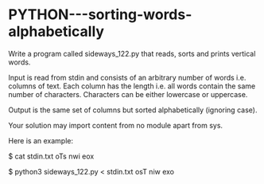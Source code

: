 # PYTHON---sorting-words-alphabetically

Write a program called sideways_122.py that reads, sorts and prints vertical words.

Input is read from stdin and consists of an arbitrary number of words i.e. columns of text. Each column has the length i.e. all words contain the same number of characters. Characters can be either lowercase or uppercase.

Output is the same set of columns but sorted alphabetically (ignoring case).

Your solution may import content from no module apart from sys.

Here is an example:

$ cat stdin.txt
oTs
nwi
eox

$ python3 sideways_122.py < stdin.txt
osT
niw
exo
